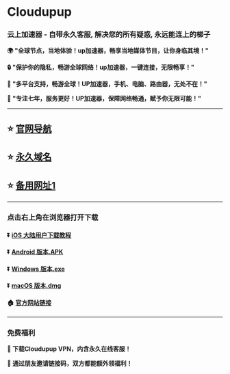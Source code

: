 # Cloudupup
### 云上加速器 - 自带永久客服, 解决您的所有疑惑, 永远能连上的梯子

**:earth_africa: "全球节点，当地体验！up加速器，畅享当地媒体节目，让你身临其境！"**

**:lock: "保护你的隐私，畅游全球网络！up加速器，一键连接，无限畅享！"**

**:rocket: "多平台支持，畅游全球！UP加速器，手机、电脑、路由器，无处不在！"**

**:man: "专注七年，服务更好！UP加速器，保障网络畅通，赋予你无限可能！"**

---

## :star: [官网导航](https://cloudupup.net/)
## :star: [永久域名](https://up17.cloudupup17.com)
## :star: [备用网址1](https://cloudupup.cc)

---
### 点击右上角在浏览器打开下载
#### :arrow_double_down: [iOS 大陆用户下载教程](https://help.cloudupup.net/ios/Shadowrocket.html)
#### :arrow_double_down: [Android 版本.APK](https://upup.dolink.live/az/cloudupup231111.apk)
#### :arrow_double_down: [Windows 版本.exe](https://upup.dolink.live/win/cloudupup_1.2.11.zip)
#### :arrow_double_down: [macOS 版本.dmg](https://upup.dolink.live/mac/cloudupup_1.2.11.dmg)
#### :house: [官方网站链接](https://cloudupup.net/)
---
### 免费福利
**:gift: 下载Cloudupup VPN，内含永久在线客服！**

**:gift: 通过朋友邀请链接码，双方都能额外领福利！**
